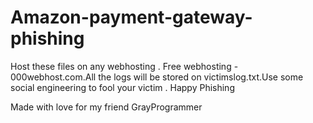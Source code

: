 # Amazon-payment-gateway-phishing
Host these  files on any webhosting  . Free webhosting - 000webhost.com.All the logs will be stored on victimslog.txt.Use some social engineering to fool your victim . Happy Phishing

Made with love for my friend GrayProgrammer

